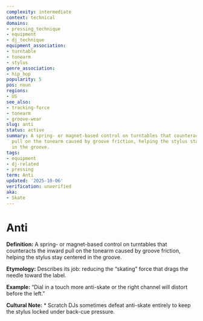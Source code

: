```yaml
---
complexity: intermediate
context: technical
domains:
- pressing_technique
- equipment
- dj_technique
equipment_association:
- turntable
- tonearm
- stylus
genre_association:
- hip_hop
popularity: 5
pos: noun
regions:
- US
see_also:
- tracking-force
- tonearm
- groove-wear
slug: anti
status: active
summary: A spring- or magnet-based control on turntables that counteracts the inward
  pull on the tonearm caused by groove friction, helping the stylus stay centered
  in the groove.
tags:
- equipment
- dj-related
- pressing
term: Anti
updated: '2025-10-06'
verification: unverified
aka:
- Skate
---
```


# Anti

**Definition:** A spring- or magnet-based control on turntables that counteracts the inward pull on the tonearm caused by groove friction, helping the stylus stay centered in the groove.

**Etymology:** Describes its job: reducing the “skating” force that drags the needle toward the label.

**Example:** “Dial in a touch more anti-skate or the right channel will distort before the left.”

**Cultural Note:** * Scratch DJs sometimes defeat anti-skate entirely to keep the stylus locked under back-cue pressure.

